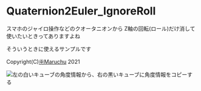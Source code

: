 ﻿# Quaternion2Euler_IgnoreRoll
 
スマホのジャイロ操作などのクオータニオンから
Z軸の回転(ロール)だけ消して使いたいときってありますよね

そういうときに使えるサンプルです


Copyright(C)[㊥Maruchu](http://maruchu.nobody.jp/ "㊥Maruchu") 2021

<img src="http://many.chu.jp/Unity/GitHub/Quaternion2Euler_IgnoreRoll/Q2E_A01a.png" alt="左の白いキューブの角度情報から、右の黒いキューブに角度情報をコピーする">
